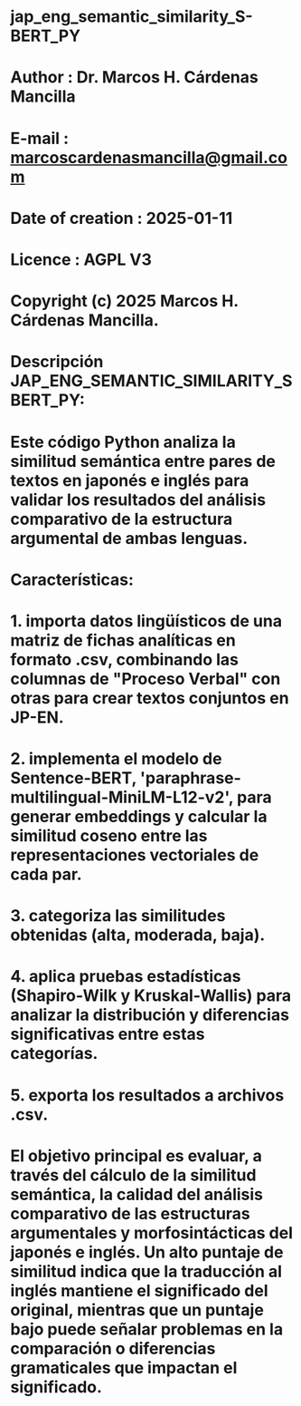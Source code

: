 # jap_eng_semantic_similarity_S-BERT_PY

# Author                    : Dr. Marcos H. Cárdenas Mancilla
# E-mail                    : marcoscardenasmancilla@gmail.com
# Date of creation          : 2025-01-11
# Licence                   : AGPL V3
# Copyright (c) 2025 Marcos H. Cárdenas Mancilla.

# Descripción JAP_ENG_SEMANTIC_SIMILARITY_SBERT_PY:
# Este código Python analiza la similitud semántica entre pares de textos en japonés e inglés para validar los resultados del análisis comparativo de la estructura argumental de ambas lenguas.

# Características:
# 1. importa datos lingüísticos de una matriz de fichas analíticas en formato .csv, combinando las columnas de "Proceso Verbal" con otras para crear textos conjuntos en JP-EN.
# 2. implementa el modelo de Sentence-BERT, 'paraphrase-multilingual-MiniLM-L12-v2', para generar embeddings y calcular la similitud coseno entre las representaciones vectoriales de cada par. 
# 3. categoriza las similitudes obtenidas (alta, moderada, baja).
# 4. aplica pruebas estadísticas (Shapiro-Wilk y Kruskal-Wallis) para analizar la distribución y diferencias significativas entre estas categorías.
# 5. exporta los resultados a archivos .csv.

# El objetivo principal es evaluar,  a través del cálculo de la similitud semántica, la calidad del análisis comparativo de las estructuras argumentales y  morfosintácticas del japonés e inglés. Un alto puntaje de similitud indica que la traducción al inglés mantiene el significado del original, mientras que un puntaje bajo puede señalar problemas en la comparación o diferencias gramaticales que impactan el significado.

